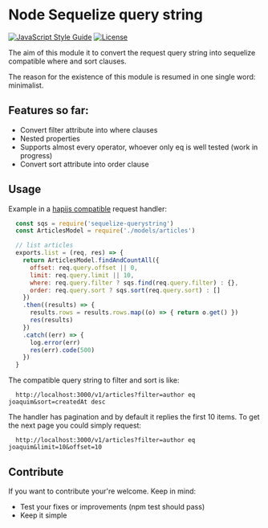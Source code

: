 # Node Sequelize query string

[![JavaScript Style Guide](https://img.shields.io/badge/code_style-standard-brightgreen.svg)](https://standardjs.com)
[![License](https://img.shields.io/npm/l/sequelize.svg?maxAge=2592000?style=plastic)](https://github.com/sequelize/sequelize/blob/master/LICENSE)

The aim of this module it to convert the request query string into sequelize compatible where and sort clauses.

The reason for the existence of this module is resumed in one single word: minimalist.

## Features so far:

- Convert filter attribute into where clauses
- Nested properties
- Supports almost every operator, whoever only eq is well tested (work in progress) 
- Convert sort attribute into order clause

## Usage

Example in a [hapijs compatible](https://hapijs.com/api#route-handler) request handler:

```javascript
  const sqs = require('sequelize-querystring')
  const ArticlesModel = require('./models/articles')

  // list articles
  exports.list = (req, res) => {
    return ArticlesModel.findAndCountAll({
      offset: req.query.offset || 0,
      limit: req.query.limit || 10,
      where: req.query.filter ? sqs.find(req.query.filter) : {},
      order: req.query.sort ? sqs.sort(req.query.sort) : []
    })
    .then((results) => {
      results.rows = results.rows.map((o) => { return o.get() })
      res(results)
    })
    .catch((err) => {
      log.error(err)
      res(err).code(500)
    })
  }
```

The compatible query string to filter and sort is like:
```
  http://localhost:3000/v1/articles?filter=author eq joaquim&sort=createdAt desc
```

The handler has pagination and by default it replies the first 10 items. To get the next page you could simply request:

```
  http://localhost:3000/v1/articles?filter=author eq joaquim&limit=10&offset=10
```

## Contribute

If you want to contribute your're welcome. Keep in mind:

- Test your fixes or improvements (npm test should pass)
- Keep it simple
